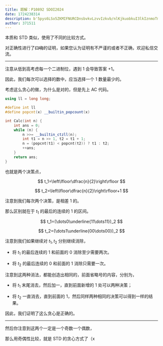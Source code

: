 ```yaml
---
title: 题解：P10892 SDOI2024
date: 1724238314
description: b'5pys6LSo5ZKMIFNURCDnsbvkvLzvvIzkvb/nlKjkuobkuI3lkIznmoTmr5TovoPmlrnlvI/jgIIKCuWvueato+ehruaAp+i/m+ihjOS6hn5+5Y+j5Zeofn7nmoTor4HmmI7vvIzlpoLmnpzmgqjorqTkuLror4HmmI7mnInkuI3kuKXosKjnmoTmiJbogIXkuI3mraPnoa7vvIzmrKLov47np4Hkv6HkuqTmtYHjgIIKCi0tLQoK5rOo5oSP5LuO5L2O5Yiw6auY6ICD6JmR5q+P5LiA5Liq5LqM6L+b5Yi25L2N77yM6YGH5YiwICQxJCDkvJrlr7zoh7TnrZTmoYggJCsxJOOAggoK5Zug5q2k77yM5oiR5Lus5q+P5qyh5Y+v5Lul6YCJ5oup55qE5pWw5Lit77yM5bqU5b2T6YCJ5oup'
author: 371511
---
```


本质和 STD 类似，使用了不同的比较方式。

对正确性进行了~~口嗨~~的证明，如果您认为证明有不严谨的或者不正确，欢迎私信交流。

---

注意从低到高考虑每一个二进制位，遇到 $1$ 会导致答案 $+1$。

因此，我们每次可以选择的数中，应当选择一个 $1$ 数量最少的。

考虑这么贪心的做，为什么是对的，但是先上 AC 代码。

```cpp
using ll = long long;

#define int ll
#define popcnt(x) __builtin_popcount(x)

int Calc(int n) {
	int ans = 0;
	while (n) {
		n >>= __builtin_ctzll(n);
		int t1 = n >> 1, t2 = t1 + 1;
		n = (popcnt(t1) < popcnt(t2)) ? t1 : t2;
		++ans;
	}
	return ans;
}
```

也就是两个决策点，

$$
t_1=\left\lfloor\dfrac{n}{2}\right\rfloor
$$

$$
t_2=\left\lfloor\dfrac{n}{2}\right\rfloor+1
$$

注意到我们每次两个决策，是相差 $1$ 的。

那么区别就在于 $t_1$ 的最后的连续的 $1$ 的区间。

$$
t_1=(\dots0\underline{11\dots11})_2
$$

$$
t_2=(\dots1\underline{00\dots00})_2
$$

注意到我们如果继续对 $t_1,t_2$ 分别继续消除，

+ 将 $t_1$ 的最后连续的 $1$ 和前面的 $0$ 消除至少需要两次。

+ 将 $t_2$ 的最后连续的 $0$ 和前面的 $1$ 消除只需要一次。

注意到这两种消法，都能创造出相同的，前面省略号的内容，分别为，

+ 将 $t_1$ 末尾消去，然后加一，直到前面新增的 $1$ 处可以两种决策；

+ 将 $t_2$ 一直消去，直到前面的 $1$，然后同样两种相同的决策可以得到一样的结果。

因此，我们证明了这么贪心是正确的。

---

然后你注意到这两个一定是一个奇数一个偶数，

那么用奇偶性比较，就是 STD 的贪心方式了（x
